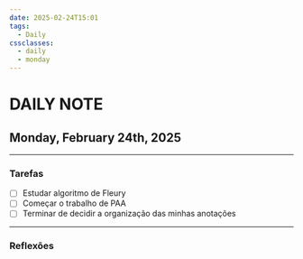 ```yaml
---
date: 2025-02-24T15:01
tags:
  - Daily
cssclasses:
  - daily
  - monday
---
```

# DAILY NOTE
## Monday, February 24th, 2025
***
### Tarefas
- [ ] Estudar algoritmo de Fleury
- [ ] Começar o trabalho de PAA
- [ ] Terminar de decidir a organização das minhas anotações
***
### Reflexões
